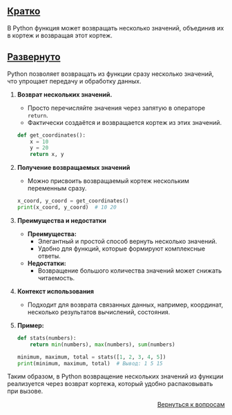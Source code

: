 ## <u>Кратко</u>

В Python функция может возвращать несколько значений, объединив их в кортеж и возвращая этот кортеж.

## <u>Развернуто</u>

Python позволяет возвращать из функции сразу несколько значений, что упрощает передачу и обработку данных.

1. **Возврат нескольких значений.**
    - Просто перечисляйте значения через запятую в операторе `return`.
    - Фактически создаётся и возвращается кортеж из этих значений.
    ```python
    def get_coordinates():
        x = 10
        y = 20
        return x, y
    ```

2. **Получение возвращаемых значений**
    - Можно присвоить возвращаемый кортеж нескольким переменным сразу.
   ```python
   x_coord, y_coord = get_coordinates()
   print(x_coord, y_coord)  # 10 20
   ```

3. **Преимущества и недостатки**
    - **Преимущества:**
        - Элегантный и простой способ вернуть несколько значений.
        - Удобно для функций, которые формируют комплексные ответы.
    - **Недостатки:**
        - Возвращение большого количества значений может снижать читаемость.

4. **Контекст использования**
    - Подходит для возврата связанных данных, например, координат, несколько результатов вычислений, состояния.

5. **Пример:**
    ```python
    def stats(numbers):
        return min(numbers), max(numbers), sum(numbers)

    minimum, maximum, total = stats([1, 2, 3, 4, 5])
    print(minimum, maximum, total)  # Вывод: 1 5 15
    ```

Таким образом, в Python возвращение нескольких значений из функции реализуется через возврат кортежа, который удобно
распаковывать при вызове.

<div align="right">

[Вернуться к вопросам](../Вопросы.md)

</div>

